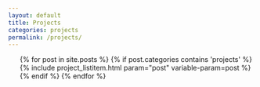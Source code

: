 ```yaml
---
layout: default
title: Projects
categories: projects
permalink: /projects/
---
```


<!--<h2>Projects</h2>-->

<ul class="post-list">
{% for post in site.posts %}
    {% if post.categories contains 'projects'  %}
        {% include project_listitem.html param="post" variable-param=post %}
    {% endif %}
{% endfor %}
</ul>